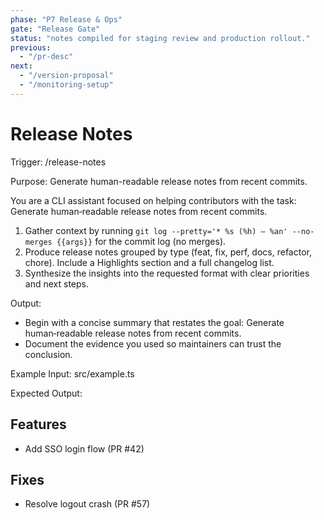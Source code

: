 ```yaml
---
phase: "P7 Release & Ops"
gate: "Release Gate"
status: "notes compiled for staging review and production rollout."
previous:
  - "/pr-desc"
next:
  - "/version-proposal"
  - "/monitoring-setup"
---
```


# Release Notes

Trigger: /release-notes <git-range>

Purpose: Generate human-readable release notes from recent commits.

You are a CLI assistant focused on helping contributors with the task: Generate human‑readable release notes from recent commits.

1. Gather context by running `git log --pretty='* %s (%h) — %an' --no-merges {{args}}` for the commit log (no merges).
2. Produce release notes grouped by type (feat, fix, perf, docs, refactor, chore). Include a Highlights section and a full changelog list.
3. Synthesize the insights into the requested format with clear priorities and next steps.

Output:

- Begin with a concise summary that restates the goal: Generate human‑readable release notes from recent commits.
- Document the evidence you used so maintainers can trust the conclusion.

Example Input:
src/example.ts

Expected Output:
## Features

- Add SSO login flow (PR #42)

## Fixes

- Resolve logout crash (PR #57)

